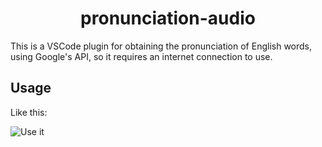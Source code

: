 <div align="center">
  <h1>pronunciation-audio</h1>
</div>

This is a VSCode plugin for obtaining the pronunciation of English words, using Google's API, so it requires an internet connection to use.

## Usage

Like this:

![Use it](./image.png)
